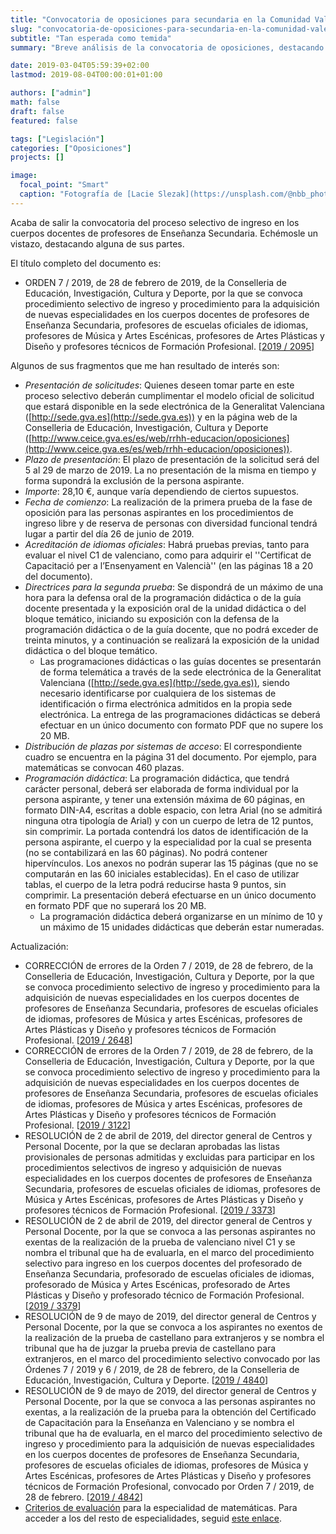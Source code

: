 ```yaml
---
title: "Convocatoria de oposiciones para secundaria en la Comunidad Valenciana (2019)"
slug: "convocatoria-de-oposiciones-para-secundaria-en-la-comunidad-valenciana-2019"
subtitle: "Tan esperada como temida"
summary: "Breve análisis de la convocatoria de oposiciones, destacando algunas de sus principales características."

date: 2019-03-04T05:59:39+02:00
lastmod: 2019-08-04T00:00:01+01:00

authors: ["admin"]
math: false
draft: false
featured: false

tags: ["Legislación"]
categories: ["Oposiciones"]
projects: []

image:
  focal_point: "Smart"
  caption: "Fotografía de [Lacie Slezak](https://unsplash.com/@nbb_photos), disponible en [Unsplash](https://unsplash.com/photos/yHG6llFLjS0)."
---
```


Acaba de salir la convocatoria del proceso selectivo de ingreso en los cuerpos docentes de profesores de Enseñanza Secundaria. Echémosle un vistazo, destacando alguna de sus partes.

El título completo del documento es:

- ORDEN 7 / 2019, de 28 de febrero de 2019, de la Conselleria de Educación, Investigación, Cultura y Deporte, por la que se convoca procedimiento selectivo de ingreso y procedimiento para la adquisición de nuevas especialidades en los cuerpos docentes de profesores de Enseñanza Secundaria, profesores de escuelas oficiales de idiomas, profesores de Música y Artes Escénicas, profesores de Artes Plásticas y Diseño y profesores técnicos de Formación Profesional. [[2019 / 2095](http://www.dogv.gva.es/datos/2019/03/04/pdf/2019_2095.pdf)]

Algunos de sus fragmentos que me han resultado de interés son:

- *Presentación de solicitudes*: Quienes deseen tomar parte en este proceso selectivo deberán cumplimentar el modelo oficial de solicitud que estará disponible en la sede electrónica de la Generalitat Valenciana ([http://sede.gva.es](http://sede.gva.es)) y en la página web de la Conselleria de Educación, Investigación, Cultura y Deporte ([http://www.ceice.gva.es/es/web/rrhh-educacion/oposiciones](http://www.ceice.gva.es/es/web/rrhh-educacion/oposiciones)).
- *Plazo de presentación*: El plazo de presentación de la solicitud será del 5 al 29 de marzo de 2019. La no presentación de la misma en tiempo y forma supondrá la exclusión de la persona aspirante.
- *Importe*: 28,10 €, aunque varía dependiendo de ciertos supuestos.
- *Fecha de comienzo*: La realización de la primera prueba de la fase de oposición para las personas aspirantes en los procedimientos de ingreso libre y de reserva de personas con diversidad funcional tendrá lugar a partir del
día 26 de junio de 2019.
- *Acreditación de idiomas oficiales*: Habrá pruebas previas, tanto para evaluar el nivel C1 de valenciano, como para adquirir el ''Certificat de Capacitació per a l’Ensenyament en Valencià'' (en las páginas 18 a 20 del documento).
- *Directrices para la segunda prueba*: Se dispondrá de un máximo de una hora para la defensa oral de la programación didáctica o de la guía docente presentada y la exposición oral de la unidad didáctica o del bloque temático, iniciando su exposición con la defensa de la programación didáctica o de la guía docente, que no podrá exceder de treinta minutos, y a continuación se realizará la exposición de la unidad didáctica o del bloque temático.
   - Las programaciones didácticas o las guías docentes se presentarán de forma telemática a través de la sede electrónica de la Generalitat Valenciana ([http://sede.gva.es](http://sede.gva.es)), siendo necesario identificarse por cualquiera de los sistemas de identificación o firma electrónica admitidos en la propia sede electrónica. La entrega de las programaciones didácticas se deberá efectuar en un único documento con formato PDF que no supere los 20 MB.
- *Distribución de plazas por sistemas de acceso*: El correspondiente cuadro se encuentra en la página 31 del documento. Por ejemplo, para matemáticas se convocan 460 plazas.
- *Programación didáctica*: La programación didáctica, que tendrá carácter personal, deberá ser elaborada de forma individual por la persona aspirante, y tener una extensión máxima de 60 páginas, en formato DIN-A4, escritas a doble espacio, con letra Arial (no se admitirá ninguna otra tipología de Arial) y con un cuerpo de letra de 12 puntos, sin comprimir. La portada contendrá los datos de identificación de la persona aspirante, el cuerpo y la especialidad por la cual se presenta (no se contabilizará en las 60 páginas). No podrá contener hipervínculos. Los anexos no podrán superar las 15 páginas (que no se computarán en las 60 iniciales establecidas). En el caso de utilizar tablas, el cuerpo de la letra podrá reducirse hasta 9 puntos, sin comprimir. La presentación deberá efectuarse en un único documento en formato PDF que no superará los 20 MB.
   - La programación didáctica deberá organizarse en un mínimo de 10 y un máximo de 15 unidades didácticas que deberán estar numeradas.

Actualización:

- CORRECCIÓN de errores de la Orden 7 / 2019, de 28 de febrero, de la Conselleria de Educación, Investigación, Cultura y Deporte, por la que se convoca procedimiento selectivo de ingreso y procedimiento para la adquisición
de nuevas especialidades en los cuerpos docentes de profesores de Enseñanza Secundaria, profesores de escuelas oficiales de idiomas, profesores de Música y artes Escénicas, profesores de Artes Plásticas y Diseño y profesores técnicos de Formación Profesional. [[2019 / 2648](http://www.dogv.gva.es/datos/2019/03/18/pdf/2019_2648.pdf)]
- CORRECCIÓN de errores de la Orden 7 / 2019, de 28 de febrero, de la Conselleria de Educación, Investigación, Cultura y Deporte, por la que se convoca procedimiento selectivo de ingreso y procedimiento para la adquisición de nuevas especialidades en los cuerpos docentes de profesores de Enseñanza Secundaria, profesores de escuelas oficiales de idiomas, profesores de Música y artes Escénicas, profesores de Artes Plásticas y Diseño y profesores técnicos de Formación Profesional. [[2019 / 3122](http://www.dogv.gva.es/datos/2019/03/29/pdf/2019_3122.pdf)]
- RESOLUCIÓN de 2 de abril de 2019, del director general de Centros y Personal Docente, por la que se declaran aprobadas las listas provisionales de personas admitidas y excluidas para participar en los procedimientos selectivos de ingreso y adquisición de nuevas especialidades en los cuerpos docentes de profesores de Enseñanza Secundaria, profesores de escuelas oficiales de idiomas, profesores de Música y Artes Escénicas, profesores de Artes Plásticas y Diseño y profesores técnicos de Formación Profesional. [[2019 / 3373](http://www.dogv.gva.es/datos/2019/04/04/pdf/2019_3373.pdf)]
- RESOLUCIÓN de 2 de abril de 2019, del director general de Centros y Personal Docente, por la que se convoca a las personas aspirantes no exentas de la realización de la prueba de valenciano nivel C1 y se nombra el tribunal que ha de evaluarla, en el marco del procedimiento selectivo para ingreso en los cuerpos docentes del profesorado de Enseñanza Secundaria, profesorado de escuelas oficiales de idiomas, profesorado de Música y Artes Escénicas, profesorado de Artes Plásticas y Diseño y profesorado técnico de Formación Profesional. [[2019 / 3379](http://www.dogv.gva.es/datos/2019/04/04/pdf/2019_3379.pdf)]
- RESOLUCIÓN de 9 de mayo de 2019, del director general de Centros y Personal Docente, por la que se convoca a los aspirantes no exentos de la realización de la prueba de castellano para extranjeros y se nombra el tribunal que ha de juzgar la prueba previa de castellano para extranjeros, en el marco del procedimiento selectivo convocado por las Órdenes 7 / 2019 y 6 / 2019, de 28 de febrero, de la Conselleria de Educación, Investigación, Cultura y Deporte.
[[2019 / 4840](http://www.dogv.gva.es/datos/2019/05/13/pdf/2019_4840.pdf)]
- RESOLUCIÓN de 9 de mayo de 2019, del director general de Centros y Personal Docente, por la que se convoca a las personas aspirantes no exentas, a la realización de la prueba para la obtención del Certificado de Capacitación para la Enseñanza en Valenciano y se nombra el tribunal que ha de evaluarla, en el marco del procedimiento selectivo de ingreso y procedimiento para la adquisición de nuevas especialidades en los cuerpos docentes de profesores de Enseñanza Secundaria, profesores de escuelas oficiales de idiomas, profesores de Música y Artes Escénicas, profesores de Artes Plásticas y Diseño y profesores técnicos de Formación Profesional, convocado por Orden 7 / 2019, de 28 de febrero. [[2019 / 4842](http://www.dogv.gva.es/datos/2019/05/13/pdf/2019_4842.pdf)]
- [Criterios de evaluación](http://www.ceice.gva.es/documents/162909733/168320500/206+Matematicas.pdf/6f691d36-27b1-45ed-96e4-b24891b8d3c5) para la especialidad de matemáticas. Para acceder a los del resto de especialidades, seguid [este enlace](http://www.ceice.gva.es/va/web/rrhh-educacion/2019-cos-de-professors-d-ensenyament-secundari/-/asset_publisher/dzJb8av1wCgh/content/criterios-de-evaluaci-4?redirect=http%3A%2F%2Fwww.ceice.gva.es%2Fca%2Fweb%2Frrhh-educacion%2F2019-cos-de-professors-d-ensenyament-secundari%3Fp_p_id%3D101_INSTANCE_dzJb8av1wCgh%26p_p_lifecycle%3D0%26p_p_state%3Dnormal%26p_p_mode%3Dview%26p_p_col_id%3Dcolumn-2%26p_p_col_count%3D1).


